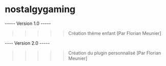 # nostalgygaming
----- Version 1.0 -----
>>>>> Création thème enfant
[Par Florian Meunier]


---- Version 2.0 -----
>>>>> Création du plugin personnalisé 
[Par Florian Meunier]




